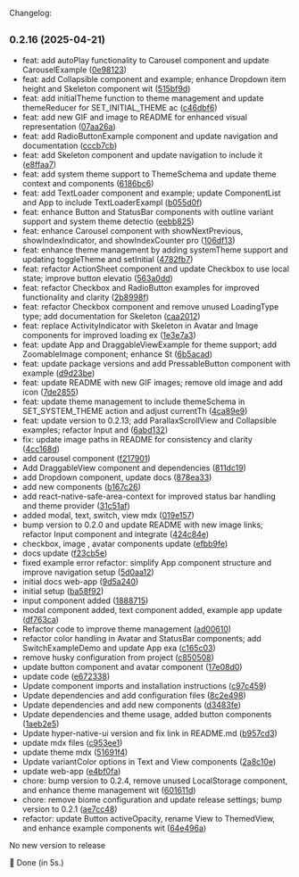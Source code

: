 Changelog:
## <small>0.2.16 (2025-04-21)</small>

* feat: add autoPlay functionality to Carousel component and update CarouselExample ([0e98123](https://github.com/AkashMondal0/hyper-native-ui/commit/0e98123))    
* feat: add Collapsible component and example; enhance Dropdown item height and Skeleton component wit ([515bf9d](https://github.com/AkashMondal0/hyper-native-ui/commit/515bf9d))
* feat: add initialTheme function to theme management and update themeReducer for SET_INITIAL_THEME ac ([c46dbf6](https://github.com/AkashMondal0/hyper-native-ui/commit/c46dbf6))
* feat: add new GIF and image to README for enhanced visual representation ([07aa26a](https://github.com/AkashMondal0/hyper-native-ui/commit/07aa26a))
* feat: add RadioButtonExample component and update navigation and documentation ([cccb7cb](https://github.com/AkashMondal0/hyper-native-ui/commit/cccb7cb))       
* feat: add Skeleton component and update navigation to include it ([e8ffaa7](https://github.com/AkashMondal0/hyper-native-ui/commit/e8ffaa7))
* feat: add system theme support to ThemeSchema and update theme context and components ([6186bc6](https://github.com/AkashMondal0/hyper-native-ui/commit/6186bc6))
* feat: add TextLoader component and example; update ComponentList and App to include TextLoaderExampl ([b055d0f](https://github.com/AkashMondal0/hyper-native-ui/commit/b055d0f))
* feat: enhance Button and StatusBar components with outline variant support and system theme detectio ([eebb825](https://github.com/AkashMondal0/hyper-native-ui/commit/eebb825))
* feat: enhance Carousel component with showNextPrevious, showIndexIndicator, and showIndexCounter pro ([106df13](https://github.com/AkashMondal0/hyper-native-ui/commit/106df13))
* feat: enhance theme management by adding systemTheme support and updating toggleTheme and setInitial ([4782fb7](https://github.com/AkashMondal0/hyper-native-ui/commit/4782fb7))
* feat: refactor ActionSheet component and update Checkbox to use local state; improve button elevatio ([563a0dd](https://github.com/AkashMondal0/hyper-native-ui/commit/563a0dd))
* feat: refactor Checkbox and RadioButton examples for improved functionality and clarity ([2b8998f](https://github.com/AkashMondal0/hyper-native-ui/commit/2b8998f))
* feat: refactor Checkbox component and remove unused LoadingType type; add documentation for Skeleton ([caa2012](https://github.com/AkashMondal0/hyper-native-ui/commit/caa2012))
* feat: replace ActivityIndicator with Skeleton in Avatar and Image components for improved loading ex ([1e3e7a3](https://github.com/AkashMondal0/hyper-native-ui/commit/1e3e7a3))
* feat: update App and DraggableViewExample for theme support; add ZoomableImage component; enhance St ([6b5acad](https://github.com/AkashMondal0/hyper-native-ui/commit/6b5acad))
* feat: update package versions and add PressableButton component with example ([d9d23be](https://github.com/AkashMondal0/hyper-native-ui/commit/d9d23be))
* feat: update README with new GIF images; remove old image and add icon ([7de2855](https://github.com/AkashMondal0/hyper-native-ui/commit/7de2855))
* feat: update theme management to include themeSchema in SET_SYSTEM_THEME action and adjust currentTh ([4ca89e9](https://github.com/AkashMondal0/hyper-native-ui/commit/4ca89e9))
* feat: update version to 0.2.13; add ParallaxScrollView and Collapsible examples; refactor Input and  ([6abd132](https://github.com/AkashMondal0/hyper-native-ui/commit/6abd132))
* fix: update image paths in README for consistency and clarity ([4cc168d](https://github.com/AkashMondal0/hyper-native-ui/commit/4cc168d))
* add carousel component ([f217901](https://github.com/AkashMondal0/hyper-native-ui/commit/f217901))
* Add DraggableView component and dependencies ([811dc19](https://github.com/AkashMondal0/hyper-native-ui/commit/811dc19))
* add Dropdown component, update docs ([878ea33](https://github.com/AkashMondal0/hyper-native-ui/commit/878ea33))
* add new components ([b167c26](https://github.com/AkashMondal0/hyper-native-ui/commit/b167c26))
* add react-native-safe-area-context for improved status bar handling and theme provider ([31c51af](https://github.com/AkashMondal0/hyper-native-ui/commit/31c51af))
* added modal, text, switch, view mdx ([019e157](https://github.com/AkashMondal0/hyper-native-ui/commit/019e157))
* bump version to 0.2.0 and update README with new image links; refactor Input component and integrate ([424c84e](https://github.com/AkashMondal0/hyper-native-ui/commit/424c84e))
* checkbox, image , avatar components update ([efbb9fe](https://github.com/AkashMondal0/hyper-native-ui/commit/efbb9fe))
* docs update ([f23cb5e](https://github.com/AkashMondal0/hyper-native-ui/commit/f23cb5e))
* fixed example error refactor: simplify App component structure and improve navigation setup ([5d0aa12](https://github.com/AkashMondal0/hyper-native-ui/commit/5d0aa12))
* initial docs web-app ([9d5a240](https://github.com/AkashMondal0/hyper-native-ui/commit/9d5a240))
* initial setup ([ba58f92](https://github.com/AkashMondal0/hyper-native-ui/commit/ba58f92))
* input component added ([1888715](https://github.com/AkashMondal0/hyper-native-ui/commit/1888715))
* modal component added, text component added, example app update ([df763ca](https://github.com/AkashMondal0/hyper-native-ui/commit/df763ca))
* Refactor code to improve theme management ([ad00610](https://github.com/AkashMondal0/hyper-native-ui/commit/ad00610))
* refactor color handling in Avatar and StatusBar components; add SwitchExampleDemo and update App exa ([c165c03](https://github.com/AkashMondal0/hyper-native-ui/commit/c165c03))
* remove husky configuration from project ([c850508](https://github.com/AkashMondal0/hyper-native-ui/commit/c850508))
* update button component and avatar component ([17e08d0](https://github.com/AkashMondal0/hyper-native-ui/commit/17e08d0))
* update code ([e672338](https://github.com/AkashMondal0/hyper-native-ui/commit/e672338))
* Update component imports and installation instructions ([c97c459](https://github.com/AkashMondal0/hyper-native-ui/commit/c97c459))
* Update dependencies and add configuration files ([8c2e498](https://github.com/AkashMondal0/hyper-native-ui/commit/8c2e498))
* Update dependencies and add new components ([d3483fe](https://github.com/AkashMondal0/hyper-native-ui/commit/d3483fe))
* Update dependencies and theme usage, added button components ([1aeb2e5](https://github.com/AkashMondal0/hyper-native-ui/commit/1aeb2e5))
* Update hyper-native-ui version and fix link in README.md ([b957cd3](https://github.com/AkashMondal0/hyper-native-ui/commit/b957cd3))
* update mdx files ([c953ee1](https://github.com/AkashMondal0/hyper-native-ui/commit/c953ee1))
* update theme mdx ([51691f4](https://github.com/AkashMondal0/hyper-native-ui/commit/51691f4))
* Update variantColor options in Text and View components ([2a8c10e](https://github.com/AkashMondal0/hyper-native-ui/commit/2a8c10e))
* update web-app ([e4bf0fa](https://github.com/AkashMondal0/hyper-native-ui/commit/e4bf0fa))
* chore: bump version to 0.2.4, remove unused LocalStorage component, and enhance theme management wit ([601611d](https://github.com/AkashMondal0/hyper-native-ui/commit/601611d))
* chore: remove biome configuration and update release settings; bump version to 0.2.1 ([ae7cc48](https://github.com/AkashMondal0/hyper-native-ui/commit/ae7cc48)) 
* refactor: update Button activeOpacity, rename View to ThemedView, and enhance example components wit ([64e496a](https://github.com/AkashMondal0/hyper-native-ui/commit/64e496a))


No new version to release

🏁 Done (in 5s.)